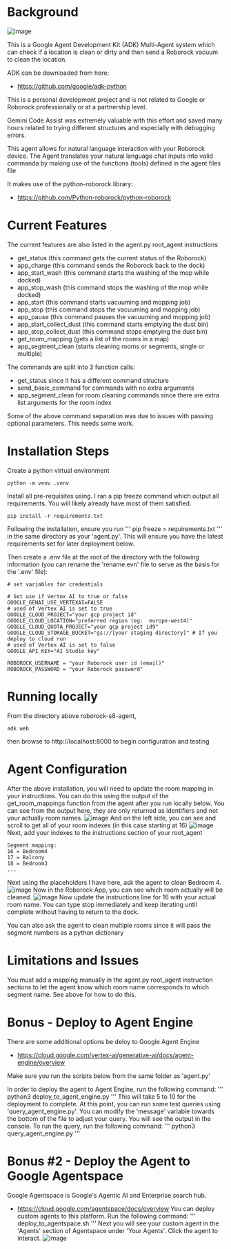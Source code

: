# Background
![image](https://github.com/user-attachments/assets/ea67fb7e-f4d5-4db2-aa2b-6e94a1e5b0fd)


This is a Google Agent Development Kit (ADK) Multi-Agent system which can check if a location is clean or dirty and then send a Roborock vacuum to clean the location. 

ADK can be downloaded from here:
- https://github.com/google/adk-python

This is a personal development project and is not related to Google or Roborock professionally or at a partnership level.  

Gemini Code Assist was extremely valuable with this effort and saved many hours related to trying different structures and especially with debugging errors. 

This agent allows for natural language interaction with your Roborock device. The Agent translates your natural language chat inputs into valid commanda by making use of the functions (tools) defined in the agent files file

It makes use of the python-roborock library:
- https://github.com/Python-roborock/python-roborock

# Current Features
The current features are also listed in the agent.py root_agent instructions
- get_status (this command gets the current status of the Roborock)
- app_charge (this command sends the Roborock back to the dock)
- app_start_wash (this command starts the washing of the mop while docked)
- app_stop_wash (this command stops the washing of the mop while docked)
- app_start (this command starts vacuuming and mopping job)
- app_stop (this command stops the vacuuming and mopping job)
- app_pause (this command pauses the vacuuming and mopping job)
- app_start_collect_dust (this command starts emptying the dust bin)
- app_stop_collect_dust (this command stops emptying the dust bin)
- get_room_mapping (gets a list of the rooms in a map)
- app_segment_clean (starts cleaning rooms or segments, single or multiple)

The commands are split into 3 function calls:
- get_status since it has a different command structure
- send_basic_command for commands with no extra arguments
- app_segment_clean for room cleaning commands since there are extra list arguments for the room index

Some of the above command separation was due to issues with passing optional parameters.  This needs some work.

# Installation Steps
Create a python virtual environment
```
python -m venv .venv
```

Install all pre-requisites using. I ran a pip freeze command which output all requirements. You will likely already have most of them satisfied. 
```
pip install -r requirements.txt
```

Following the installation, ensure you run
'''
pip freeze > requirements.txt
'''
in the same directory as your 'agent.py'.  This will ensure you have the latest
requirements set for later deployment below.

Then create a .env file at the root of the directory with the following information (you can rename the 'rename.evn' file to serve as the basis for the '.env' file):

```
# set variables for credentials

# Set use if Vertex AI to true or false
GOOGLE_GENAI_USE_VERTEXAI=FALSE
# used of Vertex AI is set to true
GOOGLE_CLOUD_PROJECT="your gcp project id"
GOOGLE_CLOUD_LOCATION="preferred region (eg:  europe-west4)"
GOOGLE_CLOUD_QUOTA_PROJECT="your gcp project id9"
GOOGLE_CLOUD_STORAGE_BUCKET="gs://[your staging directory]" # If you deploy to cloud run
# used of Vertex AI is set to false
GOOGLE_API_KEY="AI Studio key" 

ROBOROCK_USERNAME = "your Roborock user id (email)"
ROBOROCK_PASSWORD = "your Roborock password"
```
# Running locally
From the directory above roborock-s8-agent,
```
adk web
```
then browse to http://localhost:8000 to begin configuration and testing
# Agent Configuration
After the above installation, you will need to update the room mapping in your instructions.  You can do this using the output of the get_room_mappings function from the agent after you run locally below.  You can see from the output here, they are only returned as identifiers and not your actually room names.
![image](https://github.com/user-attachments/assets/440a02d4-66fd-446b-bd2b-8f71b83c8715)
And on the left side, you can see and scroll to get all of your room indexes (in this case starting at 16)
![image](https://github.com/user-attachments/assets/f55ee86d-9587-4520-93cf-c86018f88fbd)
Next, add your indexes to the instructions section of your root_agent
```
Segment mapping:
16 = Bedroom4
17 = Balcony
18 = Bedroom3
...
```
Next using the placeholders I have here, ask the agent to clean Bedroom 4.
![image](https://github.com/user-attachments/assets/76092257-9ed2-4010-8fcd-178f0248a5b6)
Now in the Roborock App, you can see which room actually will be cleaned.
![image](https://github.com/user-attachments/assets/851bfff1-1104-4f11-9093-bd83c2cca364)
Now update the instructions line for 16 with your actual room name. You can type stop immediately and keep iterating until complete without having to return to the dock.

You can also ask the agent to clean multiple rooms since it will pass the segment numbers as a python dictionary
# Limitations and Issues
You must add a mapping manually in the agent.py root_agent instruction sections to let the agent know which room name corresponds to which segment name.  See above for how to do this.

# Bonus - Deploy to Agent Engine
There are some additional options be deloy to Google Agent Engine
- https://cloud.google.com/vertex-ai/generative-ai/docs/agent-engine/overview

Make sure you run the scripts below from the same folder as 'agent.py'

In order to deploy the agent to Agent Engine, run the following command:
'''
python3 deploy_to_agent_engine.py
'''
This will take 5 to 10 for the deployment to complete.  At this point, you can run some test queries using 'query_agent_engine.py'.  You can modify the 'message' variable towards the bottom of the file to adjust your query.  You will see the output in the console.  To run the query, run the following command:
'''
python3 query_agent_engine.py
'''
# Bonus #2 - Deploy the Agent to Google Agentspace
Google Agentspace is Google's Agentic AI and Enterprise search hub.  
- https://cloud.google.com/agentspace/docs/overview
You can deploy custom agents to this platform.  Run the following command:
'''
deploy_to_agentspace.sh
'''
Next you will see your custom agent in the 'Agents' section of Agentspace under 'Your Agents'.  Click the agent to interact. 
![image](https://github.com/user-attachments/assets/fe6fcb6f-0aac-4fc8-ac7a-bc202b2e0981)
